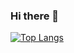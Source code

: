 ### Hi there 👋
[![Top Langs](https://github-readme-stats.vercel.app/api/top-langs/?username=nebulouspigeon&hide_progress=true)](https://github.com/anuraghazra/github-readme-stats)

